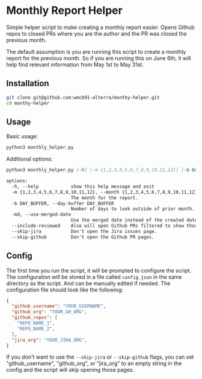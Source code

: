 # Monthly Report Helper

Simple helper script to make creating a monthly report easier. Opens Github repos
to closed PRs where you are the author and the PR was closed the previous month.

The default assumption is you are running this script to create a monthly report for the
previous month. So if you are running this on June 6th, it will help find relevant
information from May 1st to May 31st.

## Installation

```bash
git clone git@github.com:wmcb91-alterra/monthy-helper.git
cd monthy-helper
```

## Usage

Basic usage:

```bash
python3 monthly_helper.py
```

Additional options:

```md
python3 monthly_helper.py [-h] [-m {1,2,3,4,5,6,7,8,9,10,11,12}] [-b DAY_BUFFER] [-md] [--include-reviewed] [--skip-jira] [--skip-github]

options:
  -h, --help            show this help message and exit
  -m {1,2,3,4,5,6,7,8,9,10,11,12}, --month {1,2,3,4,5,6,7,8,9,10,11,12}
                        The month for the report.
  -b DAY_BUFFER, --day-buffer DAY_BUFFER
                        Number of days to look outside of prior month.
  -md, --use-merged-date
                        Use the merged date instead of the created date for PR filters.
  --include-reviewed    Also will open Github PRs filtered to show those you reviewed in the previous month.
  --skip-jira           Don't open the Jira issues page.
  --skip-github         Don't open the Github PR pages.
```

## Config

The first time you run the script, it will be prompted to configure the script.
The configuration will be stored in a file called `config.json` in the same
directory as the script. And can be manually edited if needed. The configuration
file should look like the following:

```json
{
  "github_username": "YOUR_USERNAME",
  "github_org": "YOUR_GH_ORG",
  "github_repos": [
    "REPO_NAME_1",
    "REPO_NAME_2",
  ],
  "jira_org": "YOUR_JIRA_ORG",
}
```

If you don't want to use the `--skip-jira` or `--skip-github` flags, you can set
"github_username", "github_org", or "jira_org" to an empty string in the
config and the script will skip opening those pages.

